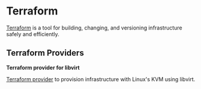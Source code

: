 # Terraform

[Terraform](https://www.terraform.io) is a tool for building, changing, and versioning infrastructure safely and efficiently.

## Terraform Providers

**Terraform provider for libvirt**

[Terraform provider](https://github.com/dmacvicar/terraform-provider-libvirt) to provision infrastructure with Linux's KVM using libvirt.
